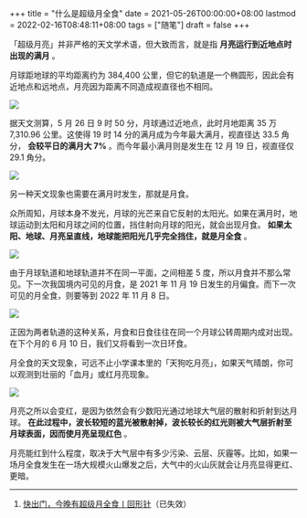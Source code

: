 +++
title = "什么是超级月全食"
date = 2021-05-26T00:00:00+08:00
lastmod = 2022-02-16T08:48:11+08:00
tags = ["随笔"]
draft = false
+++

「超级月亮」并非严格的天文学术语，但大致而言，就是指 **月亮运行到近地点时出现的满月** 。

月球距地球的平均距离约为 384,400 公里，但它的轨道是一个椭圆形，因此会有近地点和远地点，月亮因为距离不同造成视直径也不相同。

![](/images/super-total-lunar-eclipse-1.webp)

据天文测算，5 月 26 日 9 时 50 分，月球通过近地点，此时月地距离 35 万 7,310.96 公里。这使得 19 时 14 分的满月成为今年最大满月，视直径达 33.5 角分， **会较平日的满月大 7%** 。而今年最小满月则是发生在 12 月 19 日，视直径仅 29.1 角分。

![](/images/super-total-lunar-eclipse-2.webp)

另一种天文现象也需要在满月时发生，那就是月食。

众所周知，月球本身不发光，月球的光芒来自它反射的太阳光。如果在满月时，地球运动到太阳和月球之间的位置，挡住射向月球的阳光，就会出现月食。 **如果太阳、地球、月亮呈直线，地球能把阳光几乎完全挡住，就是月全食** 。

![](/images/super-total-lunar-eclipse-3.webp)

由于月球轨道和地球轨道并不在同一平面，之间相差 5 度，所以月食并不那么常见。下一次我国境内可见的月食，是 2021 年 11 月 19 日发生的月偏食。而下一次可见的月全食，则要等到 2022 年 11 月 8 日。

![](/images/super-total-lunar-eclipse-4.webp)

正因为两者轨道的这种关系，月食和日食往往在同一个月球公转周期内成对出现。在下个月的 6 月 10 日，我们又将看到一次日环食。

月全食的天文现象，可远不止小学课本里的「天狗吃月亮」，如果天气晴朗，你可以观测到壮丽的「血月」或红月亮现象。

![](/images/super-total-lunar-eclipse-5.webp)

月亮之所以会变红，是因为依然会有少数阳光通过地球大气层的散射和折射到达月球。 **在此过程中，波长较短的蓝光被散射掉，波长较长的红光则被大气层折射至月球表面，因而使月亮呈现红色** 。

月亮能红到什么程度，取决于大气层中有多少污染、云层、灰霾等。比如，如果一场月全食发生在一场大规模火山爆发之后，大气中的火山灰就会让月亮显得更红、更暗。

---

1.  [快出门，今晚有超级月全食丨回形针](https://mp.weixin.qq.com/s/2fdb5RA0E9GOgETVma8dkQ)（已失效）
